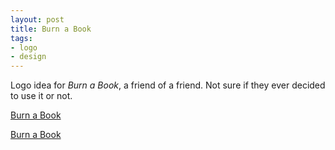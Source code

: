 ```yaml
---
layout: post
title: Burn a Book
tags:
- logo
- design
---
```


Logo idea for _Burn a Book_, a friend of a friend. Not sure if they ever decided to use it or not.

[Burn a Book](burn-a-book/burn-a-book-logo01-1.gif)

[Burn a Book](burn-a-book/burn-a-book-logo01-3.gif)
